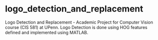 logo_detection_and_replacement
==============================

Logo Detection and Replacement - Academic Project for Computer Vision course (CIS 581) at UPenn. Logo Detection is done using HOG features defined and implemented using MATLAB.